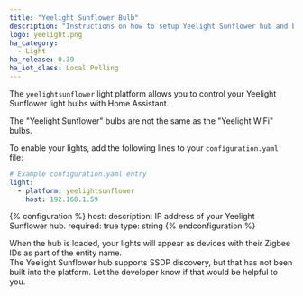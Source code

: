 ```yaml
---
title: "Yeelight Sunflower Bulb"
description: "Instructions on how to setup Yeelight Sunflower hub and bulbs within Home Assistant."
logo: yeelight.png
ha_category:
  - Light
ha_release: 0.39
ha_iot_class: Local Polling
---
```


The `yeelightsunflower` light platform allows you to control your Yeelight Sunflower light bulbs with Home Assistant.

<div class='note warning'>
The "Yeelight Sunflower" bulbs are not the same as the "Yeelight WiFi" bulbs.
</div>

To enable your lights, add the following lines to your `configuration.yaml` file:

```yaml
# Example configuration.yaml entry
light:
  - platform: yeelightsunflower
    host: 192.168.1.59
```

{% configuration %}
host:
  description: IP address of your Yeelight Sunflower hub.
  required: true
  type: string
{% endconfiguration %}

<div class='note'>
When the hub is loaded, your lights will appear as devices with their Zigbee IDs as part of the entity name.
</div>

<div class='note warning'>
The Yeelight Sunflower hub supports SSDP discovery, but that has not been built into the platform. Let the developer know if that would be helpful to you.
</div>
